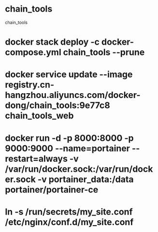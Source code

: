# chain_tools
chain_tools
# docker stack deploy -c docker-compose.yml chain_tools --prune	
# docker service update --image registry.cn-hangzhou.aliyuncs.com/docker-dong/chain_tools:9e77c8 chain_tools_web
# docker run -d -p 8000:8000 -p 9000:9000 --name=portainer --restart=always -v /var/run/docker.sock:/var/run/docker.sock -v portainer_data:/data portainer/portainer-ce
# ln -s /run/secrets/my_site.conf /etc/nginx/conf.d/my_site.conf